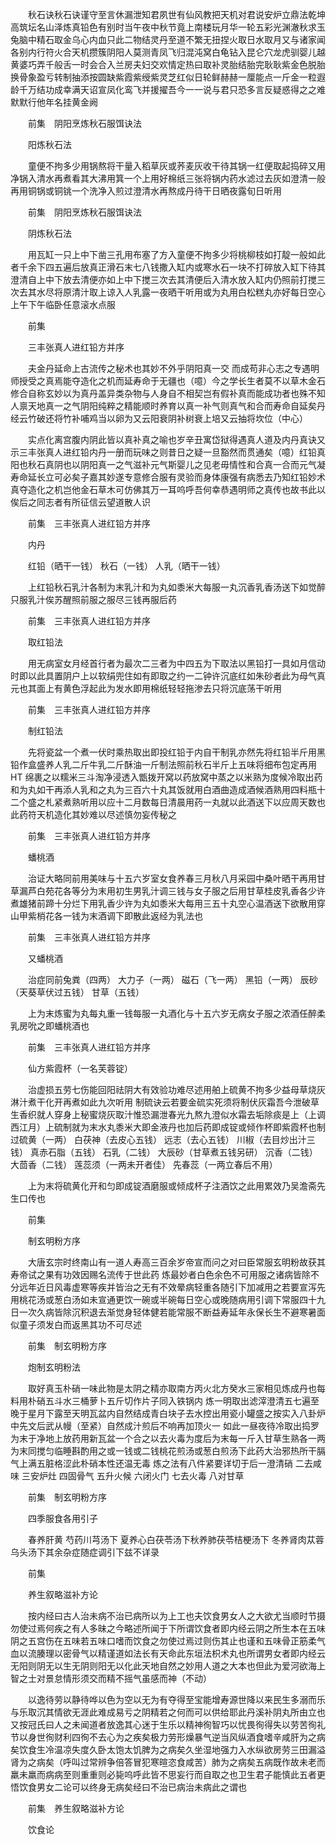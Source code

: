 <!-- { "loadSidebar": true } -->
　　秋石诀秋石诀谨守至言休漏泄知君夙世有仙风教把天机对君说安炉立鼎法乾坤高筑坛名山泽炼真铅色有别时当午夜中秋节竟上南楼玩月华一轮五彩光渊澈秋求玉兔脑中精石取金乌心内血只此二物结灵丹至道不繁无扭捏火取日水取月又与诸家闻各别内行符火合天机攒簇阴阳人莫测青凤飞归混沌窝白龟钻入昆仑穴龙虎驯婴儿越黄婆巧弄千般舌一时会合入兰房夫妇交欢情定热曰取补灵胎结胎完耿耿紫金色脱胎换骨象盈亏转制抽添按圆缺紫霞紫绶紫灵芝红似日轮鲜赫赫一厘能点一斤金一粒遐龄千万结功成幸满天诏宣凤化鸾飞并援擢吾今一一说与君只恐多言反疑惑得之之难默默行他年名挂黄金阙

　　前集　阴阳烹炼秋石服饵诀法

　　阳炼秋石法

　　童便不拘多少用锅熬将干量入稻草灰或荞麦灰收干待其锅一红便取起捣碎又用净锅入清水再煮看其大沸用箕一个上用好棉纸三张将锅内药水滤过去灰如澄清一般再用铜锅或铜铫一个洗净入煎过澄清水再熬成丹待干日晒夜露旬日听用

　　前集　阴阳烹炼秋石服饵诀法

　　阴炼秋石法

　　用瓦缸一只上中下凿三孔用布塞了方入童便不拘多少将桃柳枝如打靛一般如此者千余下四五遍后放真正滑石末七八钱撒入缸内或寒水石一块不打碎放入缸下待其澄清自上中下放去清便亦如上中下搅三次去其清便后入清水放入缸内仍照前打搅三次去其水尽将原清汁取上谅入人乳露一夜晒干听用或为丸用白松糕丸亦好每日空心上午下午临卧任意滚水点服

　　前集

　　三丰张真人进红铅方并序

　　夫金丹延命上古流传之秘术也其妙不外乎阴阳真一交 而成苟非心志之专遇明师授受之真焉能夺造化之机而延寿命于无疆也（噫）今之学长生者莫不以草木金石修合自称玄妙以为真丹盖异类杂物与人身自不相契岂有假补真而能成功者也殊不知人禀天地真一之气阴阳纯粹之精能顺时养育以真一补气则真气和合而寿命自延矣丹经云竹破还将竹补哺鸡当以卵为又云阳衰阴补树衰上培又云抽将坎位（中心）

　　实点化离宫腹内阴此皆以真补真之喻也岁辛丑寓岱狱得遇真人道及内丹真诀又示三丰张真人进红铅内丹一册而玩味之则昔日之疑一旦豁然而贯通矣（噫）红铅真阳也秋石真阴也以阴阳真一之气滋补元气斯婴儿之见老毋情性和合真一合而元气凝寿命延长立可必矣子嘉其妙遂专意修合服有灵验而身体康强有病悉去乃知红铅妙术真夺造化之机岂他金石草木可仿佛其万一耳呜呼吾何幸恭遇明师之真传也故书此以俟后之同志者有所征信云望道散人识

　　前集　三丰张真人进红铅方并序

　　内丹

　　红铅（晒干一钱） 秋石（一钱） 人乳（晒干一钱）

　　上红铅秋石乳汁各制为末乳汁和为丸如黍米大每服一丸沉香乳香汤送下如觉醉只服乳汁俟苏醒照前服之服尽三钱再服后药

　　前集　三丰张真人进红铅方并序

　　取红铅法

　　用无病室女月经首行者为最次二三者为中四五为下取法以黑铅打一具如月信动时即以此具置阴户上以软绢兜住如有即取之约一二钟许沉底红如朱砂者此为母气真元也其面上有黄色浮起此为发水即用棉纸轻轻拖渗去只将沉底荡干听用

　　前集　三丰张真人进红铅方并序

　　制红铅法

　　先将瓷盆一个煮一伏时乘热取出即投红铅于内自干制乳亦然先将红铅半斤用黑铅作盒盛养人乳二斤牛乳二斤酥油一斤制法照前秋石半斤上五味将细布包定再用HT 绵裹之以糯米三斗淘净浸透入甑拨开窝以药放窝中蒸之以米熟为度候冷取出药和为丸如干再添人乳和之丸为三百六十丸其饭就用白酒曲造成酒候酒熟用四料瓶十二个盛之札紧煮熟听用以应十二月数每日清晨用药一丸就以此酒送下以应周天数也此药符天机造化其妙难以尽述慎勿妄传秘之

　　前集　三丰张真人进红铅方并序

　　蟠桃酒

　　治证大略同前用美味与十五六岁室女食养春三月秋八月采园中桑叶晒干再用甘草漏芦白苑花各等分为末用初生男乳汁调三钱与女子服之后用甘草桂皮乳香各少许煮雄猪前蹄十分烂下用乳香少许为丸如黍米大每用三五十丸空心温酒送下欲散用穿山甲紫梢花各一钱为末酒调下即散此返经为乳法也

　　前集　三丰张真人进红铅方并序

　　又蟠桃酒

　　治症同前兔粪（四两） 大力子（一两） 磁石（飞一两） 黑铅（一两） 辰砂（天葵草伏过五钱） 甘草（五钱）

　　上为末炼蜜为丸每丸重一钱每服一丸酒化与十五六岁无病女子服之浓酒任醉柔乳房吮之即蟠桃酒也

　　前集　三丰张真人进红铅方并序

　　仙方紫霞杯（一名芙蓉锭）

　　治虚损五劳七伤能回阳祛阴大有效验功难尽述用舶上硫黄不拘多少益母草烧灰淋汁煮干化开再煮如此九次听用 制硫诀云若要金硫实死须将制伏灰霜吾今泄破草生香织就人穿身上秘蜜烧灰取汁惟恐漏泄春光九熬九澄似水霜去垢除痰是上（上调西江月）上硫制就为末水丸黍米大即金液丹也加后药即成锭或倾作杯即紫霞杯也制过硫黄（一两） 白茯神（去皮心五钱） 远志（去心五钱） 川椒（去目炒出汁三钱） 真赤石脂（五钱） 石乳（二钱） 大辰砂（甘草煮五钱另研） 沉香（二钱） 大茴香（二钱） 莲蕊须（一两未开者佳） 先春蕊（一两立春后不用）

　　上为末将硫黄化开和匀即成锭酒磨服或倾成杯子注酒饮之此用累效乃吴澹斋先生口传也

　　前集

　　制玄明粉方序

　　大唐玄宗时终南山有一道人寿高三百余岁帝宣而问之对曰臣常服玄明粉故获其寿帝试之果有功效因赐名流传于世此药 炼最妙者白色余色不可用服之诸病皆除不分远年近日风毒虚寒等疾并皆治之无有不效晕病轻重各随引下加减用之若要宣泻先用桃花汤或葱白汤如未宣通更饮一碗或半碗每日空心或晚随病用引调下常服四十九日一次久病皆除沉积退去渐觉身轻体健若能常服不断益寿延年永保长生不避寒暑面似童子须发白而返黑其功不可尽述

　　前集　制玄明粉方序

　　炮制玄明粉法

　　取好真玉朴硝一味此物是太阴之精亦取南方丙火北方癸水三家相见炼成丹也每料用朴硝五斗水三桶萝卜五斤切作片子同入铁锅内 炼一明取出滤滓澄清五七遍至晚于星月下露至天明瓦盆内自然结成青白块子去水控出用瓷小罐盛之按实入八卦炉中先文后武从幔（至紧）自然成汁煎后不响再加顶火一 如此一昼夜待冷取出捣罗为末于净地上放药用新瓦盆一个合之以去火毒为度后为末每一斤入甘草生熟各一两为末同搅匀临睡斟酌用之或一钱或二钱桃花煎汤或葱白煎汤下此药大治邪热所干膈气上满五脏格涩此朴硝本性还温无毒 炼之法有八件紧要详切于后一澄清硝 二去咸味 三安炉灶 四固骨气 五升火候 六闭火门 七去火毒 八对甘草

　　前集　制玄明粉方序

　　四季服食各用引子

　　春养肝黄 芍药川芎汤下 夏养心白茯苓汤下秋养肺茯苓桔梗汤下 冬养肾肉苁蓉乌头汤下其余杂症随症调引下兹不详录

　　前集

　　养生叙略滋补方论

　　按内经曰古人治未病不治已病所以为上工也夫饮食男女人之大欲尤当顺时节摄勿使过焉何疾之有人多昧之今略述所闻于下所谓饮食者即内经云阴之所生本在五味阴之五宫伤在五味若五味口嗜而饮食之勿使过焉过则伤其止也谨和五味骨正筋柔气血以流腠理以密骨气以精谨道如法长有天命此东垣法枳术丸也所谓男女者即内经云无阳则阴无以生无阴则阳无以化此天地自然之妙用人道之大本也但此为爱河欲海上智之士对景怠情形须交而精不摇气虽感而神（不动）

　　以逸待劳以静待哗以色为空以无为有夺得至宝能增寿源世降以来民生多溺而乐与乐取沉其情欲无涯此难成易亏之阴精若之何而可以供给耶此丹溪补阴丸所由立也又按冠氏曰人之未闻道者放逸其心迷于生乐以精神徇智巧以忧畏徇得失以劳苦徇礼节以身世徇财利四徇不去心为之疾矣极力劳形燥暴气逆当风纵酒食嗜辛咸肝为之病矣饮食生冷温凉失度久卧太饱太饥脾为之病矣久坐湿地强力入水纵欲房劳三田漏溢肾为之病矣（呼叫过常辨争倍答冒犯寒暄恣食咸苦）肺为之病矣五病既作故未老而羸未羸而病病至则重重则必毙呜呼此皆不思妄行而自取之也卫生君子能慎此五者更悟饮食男女二论可以终身无病矣经曰不治已病治未病此之谓也

　　前集　养生叙略滋补方论

　　饮食论


